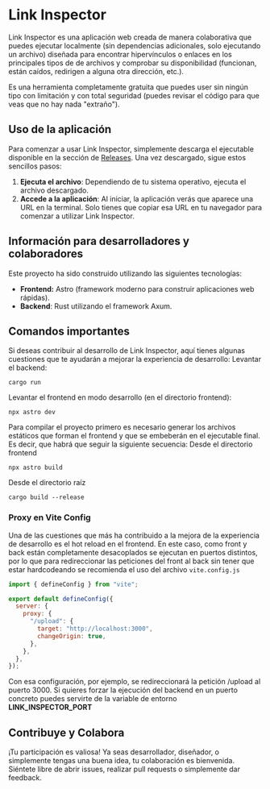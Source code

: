 # Link Inspector

Link Inspector es una aplicación web creada de manera colaborativa que puedes ejecutar localmente (sin dependencias adicionales, solo ejecutando un archivo) diseñada para encontrar hipervínculos o enlaces en los principales tipos de de archivos y comprobar su disponibilidad (funcionan, están caídos, redirigen a alguna otra dirección, etc.).

Es una herramienta completamente gratuita que puedes user sin ningún tipo con limitación y con total seguridad (puedes revisar el código para que veas que no hay nada "extraño"). 

## Uso de la aplicación

Para comenzar a usar Link Inspector, simplemente descarga el ejecutable disponible en la sección de [Releases](htts://github.com/antikorps/link_inspector/releases). Una vez descargado, sigue estos sencillos pasos:

1. **Ejecuta el archivo**: Dependiendo de tu sistema operativo, ejecuta el archivo descargado.
2. **Accede a la aplicación**: Al iniciar, la aplicación verás que aparece una URL en la terminal. Solo tienes que copiar esa URL en tu navegador para comenzar a utilizar Link Inspector.

## Información para desarrolladores y colaboradores
Este proyecto ha sido construido utilizando las siguientes tecnologías:
- **Frontend:** Astro (framework moderno para construir aplicaciones web rápidas).
- **Backend**: Rust utilizando el framework Axum.


## Comandos importantes
Si deseas contribuir al desarrollo de Link Inspector, aquí tienes algunas cuestiones que te ayudarán a mejorar la experiencia de desarrollo:
Levantar el backend: 
```
cargo run
```

Levantar el frontend en modo desarrollo (en el directorio frontend): 
```
npx astro dev
```
Para compilar el proyecto primero es necesario generar los archivos estáticos que forman el frontend y que se embeberán en el ejecutable final. Es decir, que habrá que seguir la siguiente secuencia:
Desde el directorio frontend
```
npx astro build
```
Desde el directorio raíz
```
cargo build --release
```


### Proxy en Vite Config
Una de las cuestiones que más ha contribuido a la mejora de la experiencia de desarrollo es el hot reload en el frontend. En este caso, como front y back están completamente desacoplados se ejecutan en puertos distintos, por lo que para redireccionar las peticiones del front al back sin tener que estar hardcodeando se recomienda el uso del archivo `vite.config.js` 

```js
import { defineConfig } from "vite";

export default defineConfig({
  server: {
    proxy: {
      "/upload": {
        target: "http://localhost:3000",
        changeOrigin: true,
      },
    },
  },
});
```

Con esa configuración, por ejemplo, se redireccionará la petición /upload al puerto 3000. Si quieres forzar la ejecución del backend en un puerto concreto puedes servirte de la variable de entorno **LINK_INSPECTOR_PORT**

## Contribuye y Colabora

¡Tu participación es valiosa! Ya seas desarrollador, diseñador, o simplemente tengas una buena idea, tu colaboración es bienvenida. Siéntete libre de abrir issues, realizar pull requests o simplemente dar feedback.